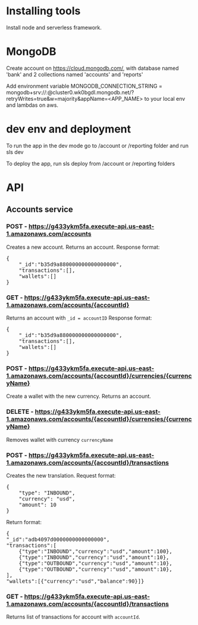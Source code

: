 # Installing tools

Install node and serverless framework.

# MongoDB

Create account on https://cloud.mongodb.com/, with database named 'bank' and 2 collections named 'accounts' and 'reports'

Add environment variable MONGODB_CONNECTION_STRING = mongodb+srv://<USERNAME>:<PASSWORD>@cluster0.wk0bgdl.mongodb.net/?retryWrites=true&w=majority&appName=<APP_NAME> to your local env and lambdas on aws.

# dev env and deployment

To run the app in the dev mode go to /account or /reporting folder and run sls dev

To deploy the app, run sls deploy from /account or /reporting folders

# API

## Accounts service

### POST - https://g433ykm5fa.execute-api.us-east-1.amazonaws.com/accounts
Creates a new account. Returns an account.
Response format: 
<pre>{
    "_id":"b35d9a880000000000000000",
    "transactions":[],
    "wallets":[]
}</pre>
### GET - https://g433ykm5fa.execute-api.us-east-1.amazonaws.com/accounts/{accountId}
Returns an account with `_id = accountID`
Response format:
<pre>{
    "_id":"b35d9a880000000000000000",
    "transactions":[],
    "wallets":[]
}</pre>
### POST - https://g433ykm5fa.execute-api.us-east-1.amazonaws.com/accounts/{accountId}/currencies/{currencyName}
Create a wallet with the new currency. Returns an account.
### DELETE - https://g433ykm5fa.execute-api.us-east-1.amazonaws.com/accounts/{accountId}/currencies/{currencyName}
Removes wallet with currency `currencyName`
### POST - https://g433ykm5fa.execute-api.us-east-1.amazonaws.com/accounts/{accountId}/transactions
Creates the new translation.
Request format:
<pre>
{
    "type": "INBOUND",
    "currency": "usd",
    "amount": 10
}
</pre>

Return format:
<pre>
{
"_id":"adb4097d0000000000000000",
"transactions":[
    {"type":"INBOUND","currency":"usd","amount":100},
    {"type":"INBOUND","currency":"usd","amount":10},    
    {"type":"OUTBOUND","currency":"usd","amount":10},
    {"type":"OUTBOUND","currency":"usd","amount":10},
],
"wallets":[{"currency":"usd","balance":90}]}
</pre>
### GET - https://g433ykm5fa.execute-api.us-east-1.amazonaws.com/accounts/{accountId}/transactions
Returns list of transactions for account with `accountId`.